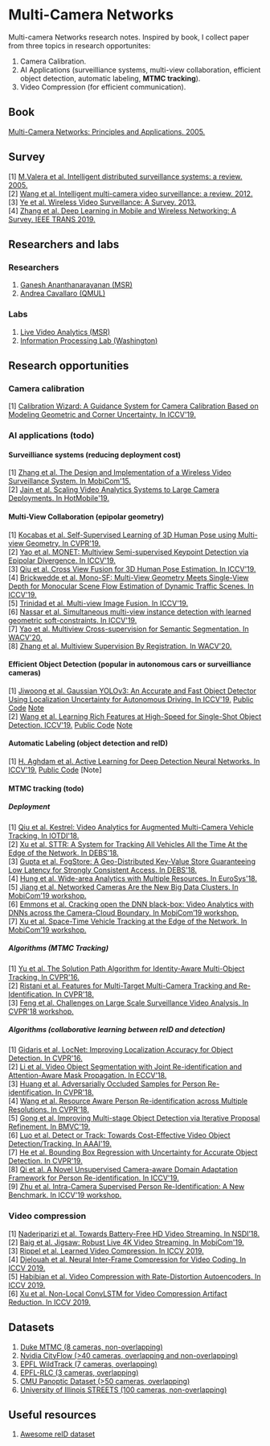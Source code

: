 # Multi-Camera Networks
Multi-camera Networks research notes. Inspired by book, I collect paper from three topics in research opportunites: 
1. Camera Calibration. 
2. AI Applications (surveilliance systems, multi-view collaboration, efficient object detection, automatic labeling, **MTMC tracking**). 
3. Video Compression (for efficient communication). 
## Book
[Multi-Camera Networks: Principles and Applications. 2005.](https://dl.acm.org/citation.cfm?id=1643746)
## Survey
[1] [M.Valera et al. Intelligent distributed surveillance systems: a review. 2005.](https://pdfs.semanticscholar.org/ce96/43fbfcb9c3156c7b26b5c92ec3bc67111202.pdf)<br>
[2] [Wang et al. Intelligent multi-camera video surveillance: a review. 2012.](https://dl.acm.org/citation.cfm?id=2397216)<br>
[3] [Ye et al. Wireless Video Surveillance: A Survey. 2013.](https://www.researchgate.net/publication/270767766_Wireless_Video_Surveillance_A_Survey)<br>
[4] [Zhang et al. Deep Learning in Mobile and Wireless Networking: A Survey. IEEE TRANS 2019.](https://arxiv.org/pdf/1803.04311.pdf)
## Researchers and labs
### Researchers
1. [Ganesh Ananthanarayanan (MSR)](https://www.microsoft.com/en-us/research/people/ga/)
2. [Andrea Cavallaro (QMUL)](http://www.eecs.qmul.ac.uk/~andrea/)
### Labs
1. [Live Video Analytics (MSR)](https://www.microsoft.com/en-us/research/project/live-video-analytics/)
2. [Information Processing Lab (Washington)](http://allison.ee.washington.edu/index.htm)
## Research opportunities
### Camera calibration
[1] [Calibration Wizard: A Guidance System for Camera Calibration Based on Modeling Geometric and Corner Uncertainty. In ICCV'19.](https://arxiv.org/pdf/1811.03264.pdf)
### AI applications (todo)
#### Surveilliance systems (reducing deployment cost)
[1] [Zhang et al. The Design and Implementation of a Wireless Video Surveillance System. In MobiCom'15.](https://www.microsoft.com/en-us/research/wp-content/uploads/2017/08/Bahl-MobiCom-2015.pdf)<br>
[2] [Jain et al. Scaling Video Analytics Systems to Large Camera Deployments. In HotMobile'19.](https://rtcl.eecs.umich.edu/yuanchao/paper/hotmobile19video.pdf)<br>
#### Multi-View Collaboration (epipolar geometry)
[1] [Kocabas et al. Self-Supervised Learning of 3D Human Pose using Multi-view Geometry. In CVPR'19.](https://arxiv.org/abs/1903.02330)<br>
[2] [Yao et al. MONET: Multiview Semi-supervised Keypoint Detection via Epipolar Divergence. In ICCV'19.](http://openaccess.thecvf.com/content_ICCV_2019/papers/Yao_MONET_Multiview_Semi-Supervised_Keypoint_Detection_via_Epipolar_Divergence_ICCV_2019_paper.pdf)<br>
[3] [Qiu et al. Cross View Fusion for 3D Human Pose Estimation. In ICCV'19.](https://arxiv.org/pdf/1909.01203.pdf)<br>
[4] [Brickwedde et al. Mono-SF: Multi-View Geometry Meets Single-View Depth for Monocular Scene Flow Estimation of Dynamic Traffic Scenes. In ICCV'19.](http://openaccess.thecvf.com/content_ICCV_2019/papers/Brickwedde_Mono-SF_Multi-View_Geometry_Meets_Single-View_Depth_for_Monocular_Scene_Flow_ICCV_2019_paper.pdf)<br>
[5] [Trinidad et al. Multi-view Image Fusion. In ICCV'19.](http://openaccess.thecvf.com/content_ICCV_2019/papers/Trinidad_Multi-View_Image_Fusion_ICCV_2019_paper.pdf)<br>
[6] [Nassar et al. Simultaneous multi-view instance detection with learned geometric soft-constraints. In ICCV'19.](http://openaccess.thecvf.com/content_ICCV_2019/papers/Nassar_Simultaneous_Multi-View_Instance_Detection_With_Learned_Geometric_Soft-Constraints_ICCV_2019_paper.pdf)<br>
[7] [Yao et al. Multiview Cross-supervision for Semantic Segmentation. In WACV'20.](https://arxiv.org/abs/1812.01738)<br>
[8] [Zhang et al. Multiview Supervision By Registration. In WACV'20.](https://arxiv.org/abs/1811.11251)
#### Efficient Object Detection (popular in autonomous cars or surveilliance cameras)
[1] [Jiwoong et al. Gaussian YOLOv3: An Accurate and Fast Object Detector Using Localization Uncertainty for Autonomous Driving. In ICCV'19.](http://openaccess.thecvf.com/content_ICCV_2019/papers/Choi_Gaussian_YOLOv3_An_Accurate_and_Fast_Object_Detector_Using_Localization_ICCV_2019_paper.pdf) [Public Code](https://github.com/jwchoi384/Gaussian_YOLOv3) [Note](https://github.com/YanLu-nyu/Awesome-Multi-Camera-Network/blob/master/Efficient_Object_Detection.md) <br>
[2] [Wang et al. Learning Rich Features at High-Speed for Single-Shot Object Detection. ICCV'19.](http://openaccess.thecvf.com/content_ICCV_2019/papers/Wang_Learning_Rich_Features_at_High-Speed_for_Single-Shot_Object_Detection_ICCV_2019_paper.pdf) [Public Code](https://github.com/vaesl/LRF-Net) [Note](https://github.com/YanLu-nyu/Awesome-Multi-Camera-Network/blob/master/Efficient_Object_Detection.md)
#### Automatic Labeling (object detection and reID)
[1] [H. Aghdam et al. Active Learning for Deep Detection Neural Networks. In ICCV'19.](http://openaccess.thecvf.com/content_ICCV_2019/papers/Aghdam_Active_Learning_for_Deep_Detection_Neural_Networks_ICCV_2019_paper.pdf) [Public Code](https://gitlab.com/haghdam/deep_active_learning) [Note]
#### MTMC tracking (todo)
##### Deployment
[1] [Qiu et al. Kestrel: Video Analytics for Augmented Multi-Camera Vehicle Tracking. In IOTDI'18.](https://vision.ece.ucsb.edu/sites/default/files/publications/2018_iotdi.pdf)<br>
[2] [Xu et al. STTR: A System for Tracking All Vehicles All the Time At the Edge of the Network. In DEBS'18.](https://dl.acm.org/citation.cfm?id=3210291)<br>
[3] [Gupta et al. FogStore: A Geo-Distributed Key-Value Store Guaranteeing Low Latency for Strongly Consistent Access. In DEBS'18.](https://dl.acm.org/citation.cfm?id=3210297)<br>
[4] [Hung et al. Wide-area Analytics with Multiple Resources. In EuroSys'18.](http://minlanyu.seas.harvard.edu/talk/eurosys18.pdf)<br>
[5] [Jiang et al. Networked Cameras Are the New Big Data Clusters. In MobiCom’19 workshop.](https://www.microsoft.com/en-us/research/uploads/prod/2019/08/hotedgevideo19camera.pdf)<br>
[6] [Emmons et al. Cracking open the DNN black-box: Video Analytics with DNNs across the Camera-Cloud Boundary. In MobiCom’19 workshop.](https://www.microsoft.com/en-us/research/uploads/prod/2019/08/Split-brain_HotEdgeVideo19.pdf)<br>
[7] [Xu et al. Space-Time Vehicle Tracking at the Edge of the Network. In MobiCom’19 workshop.](https://dl.acm.org/citation.cfm?id=3356025)
##### Algorithms (MTMC Tracking)
[1] [Yu et al. The Solution Path Algorithm for Identity-Aware Multi-Object Tracking. In CVPR'16.](https://zpascal.net/cvpr2016/Yu_The_Solution_Path_CVPR_2016_paper.pdf)<br>
[2] [Ristani et al. Features for Multi-Target Multi-Camera Tracking and Re-Identification. In CVPR'18.](http://zpascal.net/cvpr2018/Ristani_Features_for_Multi-Target_CVPR_2018_paper.pdf)<br>
[3] [Feng et al. Challenges on Large Scale Surveillance Video Analysis. In CVPR'18 workshop.](http://openaccess.thecvf.com/content_cvpr_2018_workshops/papers/w3/Feng_Challenges_on_Large_CVPR_2018_paper.pdf)
##### Algorithms (collaborative learning between reID and detection)
[1] [Gidaris et al. LocNet: Improving Localization Accuracy for Object Detection. In CVPR'16.](https://www.zpascal.net/cvpr2016/Gidaris_LocNet_Improving_Localization_CVPR_2016_paper.pdf)<br>
[2] [Li et al. Video Object Segmentation with Joint Re-identification and Attention-Aware Mask Propagation. In ECCV'18.](http://openaccess.thecvf.com/content_ECCV_2018/papers/Xiaoxiao_Li_Video_Object_Segmentation_ECCV_2018_paper.pdf)<br>
[3] [Huang et al. Adversarially Occluded Samples for Person Re-identification. In CVPR'18.](http://openaccess.thecvf.com/content_cvpr_2018/papers/Huang_Adversarially_Occluded_Samples_CVPR_2018_paper.pdf)<br>
[4] [Wang et al. Resource Aware Person Re-identification across Multiple Resolutions. In CVPR'18.](http://home.bharathh.info/pubs/pdfs/WangCVPR2018b.pdf)<br>
[5] [Gong et al. Improving Multi-stage Object Detection via Iterative Proposal Refinement. In BMVC'19.](https://bmvc2019.org/wp-content/uploads/papers/0545-paper.pdf)<br>
[6] [Luo et al. Detect or Track: Towards Cost-Effective Video Object Detection/Tracking. In AAAI'19.](https://www.microsoft.com/en-us/research/uploads/prod/2019/02/AAAI-LuoH.pdf)<br>
[7] [He et al. Bounding Box Regression with Uncertainty for Accurate Object Detection. In CVPR'19.](http://openaccess.thecvf.com/content_CVPR_2019/papers/He_Bounding_Box_Regression_With_Uncertainty_for_Accurate_Object_Detection_CVPR_2019_paper.pdf)<br>
[8] [Qi et al. A Novel Unsupervised Camera-aware Domain Adaptation Framework for Person Re-identification. In ICCV'19.](http://openaccess.thecvf.com/content_ICCV_2019/papers/Qi_A_Novel_Unsupervised_Camera-Aware_Domain_Adaptation_Framework_for_Person_Re-Identification_ICCV_2019_paper.pdf)<br>
[9] [Zhu et al. Intra-Camera Supervised Person Re-Identification: A New Benchmark. In ICCV'19 workshop.](http://openaccess.thecvf.com/content_ICCVW_2019/papers/RLQ/Zhu_Intra-Camera_Supervised_Person_Re-Identification_A_New_Benchmark_ICCVW_2019_paper.pdf)
### Video compression
[1] [Naderiparizi et al. Towards Battery-Free HD Video Streaming. In NSDI’18.](https://batteryfreevideo.cs.washington.edu/files/batteryfreevideo.pdf)<br>
[2] [Baig et al. Jigsaw: Robust Live 4K Video Streaming. In MobiCom'19.](http://www.cs.utexas.edu/~jianhe/jigsaw-mobicom19.pdf)<br>
[3] [Rippel et al. Learned Video Compression. In ICCV 2019.](https://arxiv.org/abs/1811.06981)<br>
[4] [Djelouah et al. Neural Inter-Frame Compression for Video Coding. In ICCV 2019.](http://openaccess.thecvf.com/content_ICCV_2019/papers/Djelouah_Neural_Inter-Frame_Compression_for_Video_Coding_ICCV_2019_paper.pdf)<br>
[5] [Habibian et al. Video Compression with Rate-Distortion Autoencoders. In ICCV 2019.](http://openaccess.thecvf.com/content_ICCV_2019/papers/Habibian_Video_Compression_With_Rate-Distortion_Autoencoders_ICCV_2019_paper.pdf)<br>
[6] [Xu et al. Non-Local ConvLSTM for Video Compression Artifact Reduction. In ICCV 2019.](https://arxiv.org/pdf/1910.12286.pdf)
## Datasets
1. [Duke MTMC (8 cameras, non-overlapping)](http://vision.cs.duke.edu/DukeMTMC/)
2. [Nvidia CityFlow (>40 cameras, overlapping and non-overlapping)](https://www.aicitychallenge.org/)
3. [EPFL WildTrack (7 cameras, overlapping)](https://www.epfl.ch/labs/cvlab/data/data-wildtrack/)
4. [EPFL-RLC (3 cameras, overlapping)](https://www.epfl.ch/labs/cvlab/data/data-rlc/)
5. [CMU Panoptic Dataset (>50 cameras, overlapping)](http://domedb.perception.cs.cmu.edu/index.html)
6. [University of Illinois STREETS (100 cameras, non-overlapping)](https://databank.illinois.edu/datasets/IDB-3671567)
## Useful resources
1. [Awesome reID dataset](https://github.com/NEU-Gou/awesome-reid-dataset)
